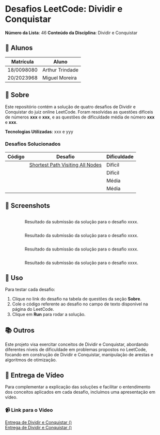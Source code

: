 # Desafios LeetCode: Dividir e Conquistar

**Número da Lista**: 46 
**Conteúdo da Disciplina**: Dividir e Conquistar  

## 👥 Alunos
| Matrícula   | Aluno           |
|-------------|------------------|
| 18/0098080  | Arthur Trindade  |
| 20/2023968  | Miguel Moreira   |

## 📝 Sobre
Este repositório contém a solução de quatro desafios de Dividir e Conquistar do juiz online LeetCode. Foram resolvidas as questões difíceis de números **xxx** e **xxx**, e as questões de dificuldade média de número **xxx** e **xxx**.

**Tecnologias Utilizadas**: xxx e yyy

### Desafios Solucionados
| Código | Desafio                                                                                                      | Dificuldade |
|--------|--------------------------------------------------------------------------------------------------------------|-------------|
|     | [Shortest Path Visiting All Nodes](https://leetcode.com/problems/shortest-path-visiting-all-nodes/description/) | Difícil     |
|    |  | Difícil     |
|     |                           | Média       |
|     |                      | Média       |

## 📸 Screenshots
<p align="center">
  <img src="" alt="">
</p>

<p align="center">
  Resultado da submissão da solução para o desafio xxxx.
</p>

<p align="center">
  <img src="" alt="">
</p>

<p align="center">
  Resultado da submissão da solução para o desafio xxxx.
</p>

<p align="center">
  <img src="" alt="">
</p>

<p align="center">
  Resultado da submissão da solução para o desafio xxxx.
</p>

<p align="center">
  <img src="" alt="">
</p>

<p align="center">
  Resultado da submissão da solução para o desafio xxxx.
</p>


## 🚀 Uso
Para testar cada desafio:
1. Clique no link do desafio na tabela de questões da seção **Sobre**.
2. Cole o código referente ao desafio no campo de texto disponível na página do LeetCode.
3. Clique em **Run** para rodar a solução.

## 📚 Outros
Este projeto visa exercitar conceitos de Dividir e Conquistar, abordando diferentes níveis de dificuldade em problemas propostos no LeetCode, focando em construção de Dividir e Conquistar, manipulação de arestas e algoritmos de otimização.

## 🎥 Entrega de Vídeo

Para complementar a explicação das soluções e facilitar o entendimento dos conceitos aplicados em cada desafio, incluímos uma apresentação em vídeo.

### 📹 Link para o Vídeo
[Entrega de Dividir e Conquistar ()](link) <br>
[Entrega de Dividir e Conquistar ()](link)
